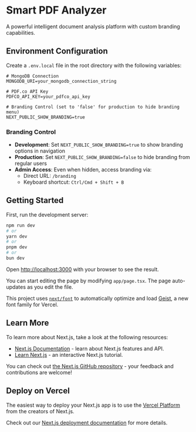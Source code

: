 # Smart PDF Analyzer

A powerful intelligent document analysis platform with custom branding capabilities.

## Environment Configuration

Create a `.env.local` file in the root directory with the following variables:

```env
# MongoDB Connection
MONGODB_URI=your_mongodb_connection_string

# PDF.co API Key
PDFCO_API_KEY=your_pdfco_api_key

# Branding Control (set to 'false' for production to hide branding menu)
NEXT_PUBLIC_SHOW_BRANDING=true
```

### Branding Control

- **Development**: Set `NEXT_PUBLIC_SHOW_BRANDING=true` to show branding options in navigation
- **Production**: Set `NEXT_PUBLIC_SHOW_BRANDING=false` to hide branding from regular users
- **Admin Access**: Even when hidden, access branding via:
  - Direct URL: `/branding`
  - Keyboard shortcut: `Ctrl/Cmd + Shift + B`

## Getting Started

First, run the development server:

```bash
npm run dev
# or
yarn dev
# or
pnpm dev
# or
bun dev
```

Open [http://localhost:3000](http://localhost:3000) with your browser to see the result.

You can start editing the page by modifying `app/page.tsx`. The page auto-updates as you edit the file.

This project uses [`next/font`](https://nextjs.org/docs/app/building-your-application/optimizing/fonts) to automatically optimize and load [Geist](https://vercel.com/font), a new font family for Vercel.

## Learn More

To learn more about Next.js, take a look at the following resources:

- [Next.js Documentation](https://nextjs.org/docs) - learn about Next.js features and API.
- [Learn Next.js](https://nextjs.org/learn) - an interactive Next.js tutorial.

You can check out [the Next.js GitHub repository](https://github.com/vercel/next.js) - your feedback and contributions are welcome!

## Deploy on Vercel

The easiest way to deploy your Next.js app is to use the [Vercel Platform](https://vercel.com/new?utm_medium=default-template&filter=next.js&utm_source=create-next-app&utm_campaign=create-next-app-readme) from the creators of Next.js.

Check out our [Next.js deployment documentation](https://nextjs.org/docs/app/building-your-application/deploying) for more details.
